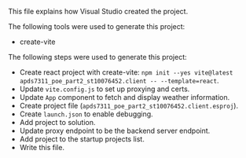 This file explains how Visual Studio created the project.

The following tools were used to generate this project:
- create-vite

The following steps were used to generate this project:
- Create react project with create-vite: `npm init --yes vite@latest apds7311_poe_part2_st10076452.client -- --template=react`.
- Update `vite.config.js` to set up proxying and certs.
- Update `App` component to fetch and display weather information.
- Create project file (`apds7311_poe_part2_st10076452.client.esproj`).
- Create `launch.json` to enable debugging.
- Add project to solution.
- Update proxy endpoint to be the backend server endpoint.
- Add project to the startup projects list.
- Write this file.

